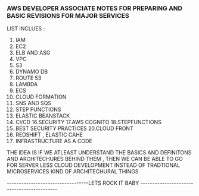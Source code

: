 ### AWS DEVELOPER ASSOCIATE NOTES FOR PREPARING AND BASIC REVISIONS FOR MAJOR SERVICES 
LIST INCLUES :
 1.  IAM 
 2.  EC2
 3.  ELB AND ASG
 4.  VPC 
 5.  S3
 6.  DYNAMO DB 
 7.  ROUTE 53 
 8.  LAMBDA 
 10. ECS
 11. CLOUD FORMATION 
 12. SNS AND SQS 
 13. STEP FUNCTIONS 
 14. ELASTIC BEANSTACK 
 15. CI/CD 
 16.SECURITY 
 17.AWS COGNITO 
 18.STEPFUNCTIONS 
 19. BEST SECURITY PRACTICES 
 20.CLOUD FRONT 
 21. REDSHIFT , ELASTIC CAHE
 22. INFRASTRUCTURE AS A CODE 
 
 THE IDEA IS IF WE ATLEAST UNDERSTAND THE BASICS AND DEFINITONS AND ARCHITECHURES BEHIND THEM , THEN WE CAN BE ABLE TO 
 GO FOR SERVER LESS CLOUD DEVELOPMENT INSTEAD OF TRADTIONAL MICROSERVICES KIND OF ARCHITECHURAL THINGS 
 
 ----------------------------------LETS ROCK IT BABY -------------------------------------------
 
 
 
 
